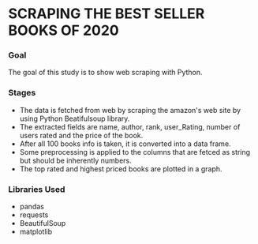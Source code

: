 # SCRAPING THE BEST SELLER BOOKS OF 2020

### Goal
The goal of this study is to show web scraping with Python.

### Stages
* The data is fetched from web by scraping the amazon's web site by using Python Beatifulsoup library.
* The extracted fields are name, author, rank, user_Rating, number of users rated and the price of the book.
* After all 100 books info is taken, it is converted into a data frame.
* Some preprocessing is applied to the columns that are fetced as string but should be inherently numbers.
* The top rated and highest priced books are plotted in a graph.

### Libraries Used
* pandas
* requests
* BeautifulSoup
* matplotlib
